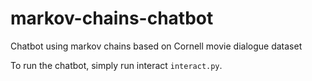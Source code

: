 # markov-chains-chatbot
Chatbot using markov chains based on Cornell movie dialogue dataset

To run the chatbot, simply run interact ```interact.py```.
